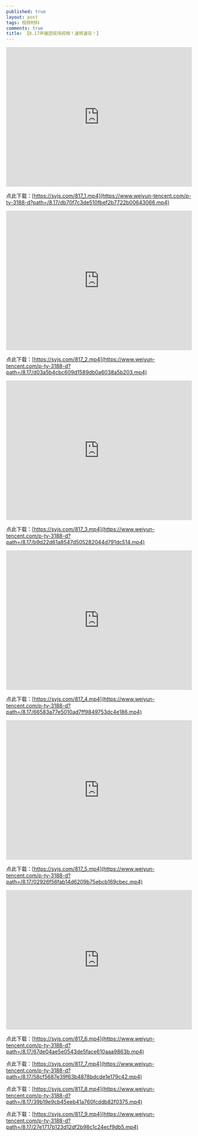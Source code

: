 ```yaml
---
published: true
layout: post
tags: 视频材料
comments: true
title: 【8.17声援团现场视频！速转速存！】
---
```




<div style="width: 100%; height: 0px; position: relative; padding-bottom: 75.000%;"><iframe src="http://yun.52088cj.com/p-ty-3188-ck?path=/8.17/db70f7c3de510fbef2b7722b00643066.mp4" frameborder="0" width="100%" height="100%" allowfullscreen style="width: 100%; height: 100%; position: absolute;"></iframe></div>

点此下载：[https://syjs.com/817_1.mp4](https://www.weiyun-tencent.com/p-ty-3188-d?path=/8.17/db70f7c3de510fbef2b7722b00643066.mp4)

<div style="width: 100%; height: 0px; position: relative; padding-bottom: 75.000%;"><iframe src="http://yun.52088cj.com/p-ty-3188-ck?path=/8.17/d03a5b4cbc609d1589db0a6038a5b203.mp4" frameborder="0" width="100%" height="100%" allowfullscreen style="width: 100%; height: 100%; position: absolute;"></iframe></div>

点此下载：[https://syjs.com/817_2.mp4](https://www.weiyun-tencent.com/p-ty-3188-d?path=/8.17/d03a5b4cbc609d1589db0a6038a5b203.mp4)

<div style="width: 100%; height: 0px; position: relative; padding-bottom: 75.000%;"><iframe src="http://yun.52088cj.com/p-ty-3188-ck?path=/8.17/b9d22d61a8547d505282044d791dc514.mp4" frameborder="0" width="100%" height="100%" allowfullscreen style="width: 100%; height: 100%; position: absolute;"></iframe></div>

点此下载：[https://syjs.com/817_3.mp4](https://www.weiyun-tencent.com/p-ty-3188-d?path=/8.17/b9d22d61a8547d505282044d791dc514.mp4)

<div style="width: 100%; height: 0px; position: relative; padding-bottom: 75.000%;"><iframe src="http://yun.52088cj.com/p-ty-3188-ck?path=/8.17/66583a77e5010ad7ff9849753dc4e186.mp4" frameborder="0" width="100%" height="100%" allowfullscreen style="width: 100%; height: 100%; position: absolute;"></iframe></div>

点此下载：[https://syjs.com/817_4.mp4](https://www.weiyun-tencent.com/p-ty-3188-d?path=/8.17/66583a77e5010ad7ff9849753dc4e186.mp4)

<div style="width: 100%; height: 0px; position: relative; padding-bottom: 75.000%;"><iframe src="http://yun.52088cj.com/p-ty-3188-ck?path=/8.17/02926f56fab14d6209b75ebcb169cbec.mp4" frameborder="0" width="100%" height="100%" allowfullscreen style="width: 100%; height: 100%; position: absolute;"></iframe></div>

点此下载：[https://syjs.com/817_5.mp4](https://www.weiyun-tencent.com/p-ty-3188-d?path=/8.17/02926f56fab14d6209b75ebcb169cbec.mp4)

<div style="width: 100%; height: 0px; position: relative; padding-bottom: 75.000%;"><iframe src="http://yun.52088cj.com/p-ty-3188-ck?path=/8.17/67de04ae5e0543de5face610aaa9863b.mp4" frameborder="0" width="100%" height="100%" allowfullscreen style="width: 100%; height: 100%; position: absolute;"></iframe></div>

点此下载：[https://syjs.com/817_6.mp4](https://www.weiyun-tencent.com/p-ty-3188-d?path=/8.17/67de04ae5e0543de5face610aaa9863b.mp4)

点此下载：[https://syjs.com/817_7.mp4](https://www.weiyun-tencent.com/p-ty-3188-d?path=/8.17/58cf5687e39f63b4878bdcde1e179c42.mp4)

点此下载：[https://syjs.com/817_8.mp4](https://www.weiyun-tencent.com/p-ty-3188-d?path=/8.17/39b19e9cb45eeb41a760fcddb82f0375.mp4)

点此下载：[https://syjs.com/817_9.mp4](https://www.weiyun-tencent.com/p-ty-3188-d?path=/8.17/27e1717b123d12df2b98c1c24ecf9db5.mp4)
